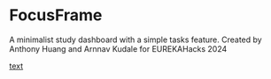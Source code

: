 # FocusFrame

A minimalist study dashboard with a simple tasks feature. Created by Anthony Huang and Arnnav Kudale for EUREKAHacks 2024

[text](https://devpost.com/software/untitled-the-red-alliance)

